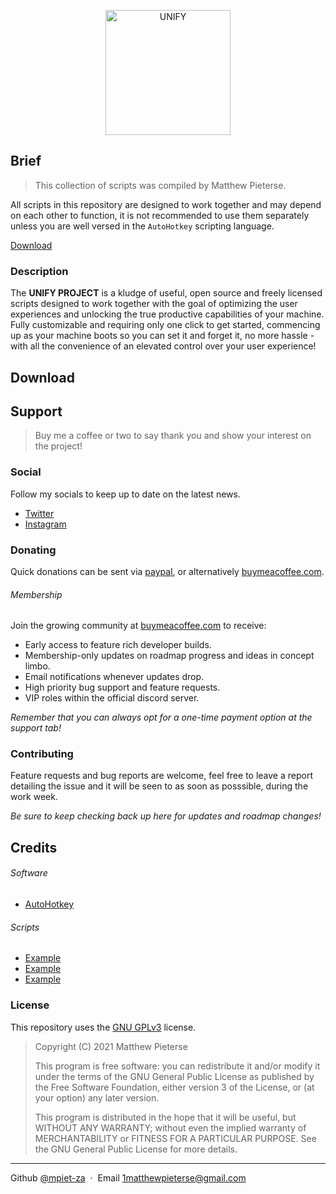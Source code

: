 <p align="center">
  <a href="https://github.com/mpiet-za/UNIFY-Project"><img src="https://raw.githubusercontent.com/amitmerchant1990/electron-markdownify/master/app/img/markdownify.png" alt="UNIFY" width="200"></a>
</p>

## Brief
>This collection of scripts was compiled by Matthew Pieterse.

All scripts in this repository are designed to work together and may depend on each other to function, it is not recommended to use them separately unless you are well versed in the `AutoHotkey` scripting language.

<p>
  <a href="#download">Download</a>
</p>

### Description
The **UNIFY PROJECT** is a kludge of useful, open source and freely licensed scripts designed to work together with the goal of optimizing the user experiences and unlocking the true productive capabilities of your machine. Fully customizable and requiring only one click to get started, commencing up as your machine boots so you can set it and forget it, no more hassle - with all the convenience of an elevated control over your user experience!
## Download
## Support
>Buy me a coffee or two to say thank you and show your interest on the project!
### Social
Follow my socials to keep up to date on the latest news.

- [Twitter](http://example.com/)
- [Instagram](http://example.com/)
### Donating
Quick donations can be sent via [paypal](http://example.com/), or alternatively [buymeacoffee.com](https://www.buymeacoffee.com/).
###### Membership
Join the growing community at [buymeacoffee.com](https://www.buymeacoffee.com/) to receive:
- Early access to feature rich developer builds.
- Membership-only updates on roadmap progress and ideas in concept limbo.
- Email notifications whenever updates drop.
- High priority bug support and feature requests.
- VIP roles within the official discord server.

*Remember that you can always opt for a one-time payment option at the support tab!*
### Contributing
Feature requests and bug reports are welcome, feel free to leave a report detailing the issue and it will be seen to as soon as posssible, during the work week.

*Be sure to keep checking back up here for updates and roadmap changes!*
## Credits
###### Software
- [AutoHotkey](https://www.autohotkey.com/)
###### Scripts
- [Example](http://example.com/)
- [Example](http://example.com/)
- [Example](http://example.com/)
### License

This repository uses the [GNU GPLv3](https://spdx.org/licenses/GPL-3.0-or-later.html) license.

>Copyright (C) 2021 Matthew Pieterse
>
>This program is free software: you can redistribute it and/or modify it under the terms of the GNU General Public License as published by the Free Software Foundation, either version 3 of the License, or (at your option) any later version.
>
>This program is distributed in the hope that it will be useful, but WITHOUT ANY WARRANTY; without even the implied warranty of MERCHANTABILITY or FITNESS FOR A PARTICULAR PURPOSE. See the GNU General Public License for more details.
---
Github [@mpiet-za](https://github.com/mpiet-za/) &nbsp;&middot;&nbsp;
Email [1matthewpieterse@gmail.com](mailto:1matthewpieterse@gmail.com)